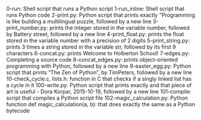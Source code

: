 0-run: Shell script that runs a Python script 1-run_inline: Shell script that runs Python code 2-print.py: Python script that prints exactly "Programming is like building a multilingual puzzle, followed by a new line 3-print_number.py: prints the integer stored in the variable number, followed by Battery street, followed by a new line 4-print_float.py: prints the float stored in the variable number with a precision of 2 digits 5-print_string.py: prints 3 times a string stored in the variable str, followed by its first 9 characters 6-concat.py: prints Welcome to Holberton School! 7-edges.py: Completing a source code 8-concat_edges.py: prints object-oriented programming with Python, followed by a new line 9-easter_egg.py: Python script that prints “The Zen of Python”, by TimPeters, followed by a new line 10-check_cycle.c, lists.h: function in C that checks if a singly linked list has a cycle in it 100-write.py: Python script that prints exactly and that piece of art is useful - Dora Korpar, 2015-10-19, followed by a new line 101-compile: script that compiles a Python script file 102-magic_calculation.py: Python function def magic_calculation(a, b): that does exactly the same as a Python bytecode
